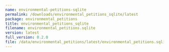 ```yaml
---
name: environmental-petitions-sqlite
permalink: /downloads/environmental_petitions_sqlite/latest
package: environmental_petitions
title: environmental_petitions_sqlite
filename: environmental_petitions.sqlite
version: latest
full_version: 0.2.0
file: /data/environmental_petitions/latest/environmental_petitions.sqlite
---
```

